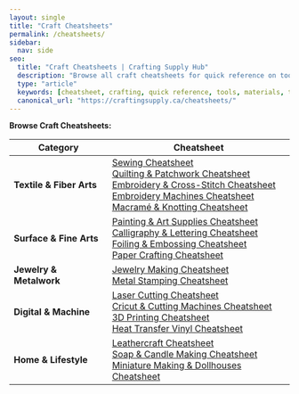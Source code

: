 ```yaml
---
layout: single
title: "Craft Cheatsheets"
permalink: /cheatsheets/
sidebar:
  nav: side
seo:
  title: "Craft Cheatsheets | Crafting Supply Hub"
  description: "Browse all craft cheatsheets for quick reference on tools, materials, and techniques."
  type: "article"
  keywords: [cheatsheet, crafting, quick reference, tools, materials, techniques]
  canonical_url: "https://craftingsupply.ca/cheatsheets/"
---
```


**Browse Craft Cheatsheets:**

| Category                | Cheatsheet                                                                 |
|------------------------ |---------------------------------------------------------------------------|
| **Textile & Fiber Arts**| [Sewing Cheatsheet](/cheatsheets/sewing-tools/) <br> [Quilting & Patchwork Cheatsheet](/cheatsheets/quilting-patchwork/) <br> [Embroidery & Cross-Stitch Cheatsheet](/cheatsheets/embroidery-cross-stitch/) <br> [Embroidery Machines Cheatsheet](/cheatsheets/embroidery-machines/) <br> [Macramé & Knotting Cheatsheet](/cheatsheets/macrame-knotting/) |
| **Surface & Fine Arts** | [Painting & Art Supplies Cheatsheet](/cheatsheets/painting-art-supplies/) <br> [Calligraphy & Lettering Cheatsheet](/cheatsheets/calligraphy-tools/) <br> [Foiling & Embossing Cheatsheet](/cheatsheets/foiling-embossing/) <br> [Paper Crafting Cheatsheet](/cheatsheets/paper-crafting/) |
| **Jewelry & Metalwork** | [Jewelry Making Cheatsheet](/cheatsheets/jewelry-making/) <br> [Metal Stamping Cheatsheet](/cheatsheets/metal-stamping/) |
| **Digital & Machine**   | [Laser Cutting Cheatsheet](/cheatsheets/laser-cutting/) <br> [Cricut & Cutting Machines Cheatsheet](/cheatsheets/cutting-machines/) <br> [3D Printing Cheatsheet](/cheatsheets/3d-printing/) <br> [Heat Transfer Vinyl Cheatsheet](/cheatsheets/heat-transfer-vinyl/) |
| **Home & Lifestyle**    | [Leathercraft Cheatsheet](/cheatsheets/leathercraft/) <br> [Soap & Candle Making Cheatsheet](/cheatsheets/soap-candle-making/) <br> [Miniature Making & Dollhouses Cheatsheet](/cheatsheets/miniatures-dollhouses/) |
